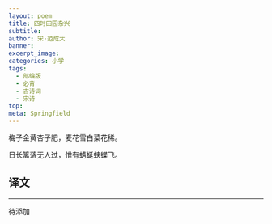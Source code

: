 ```yaml
---
layout: poem
title: 四时田园杂兴
subtitle: 
author: 宋·范成大
banner: 
excerpt_image: 
categories: 小学
tags:
  - 部编版
  - 必背
  - 古诗词
  - 宋诗
top: 
meta: Springfield
---
```


梅子金黄杏子肥，麦花雪白菜花稀。

日长篱落无人过，惟有蜻蜓蛱蝶飞。


## 译文

---

待添加